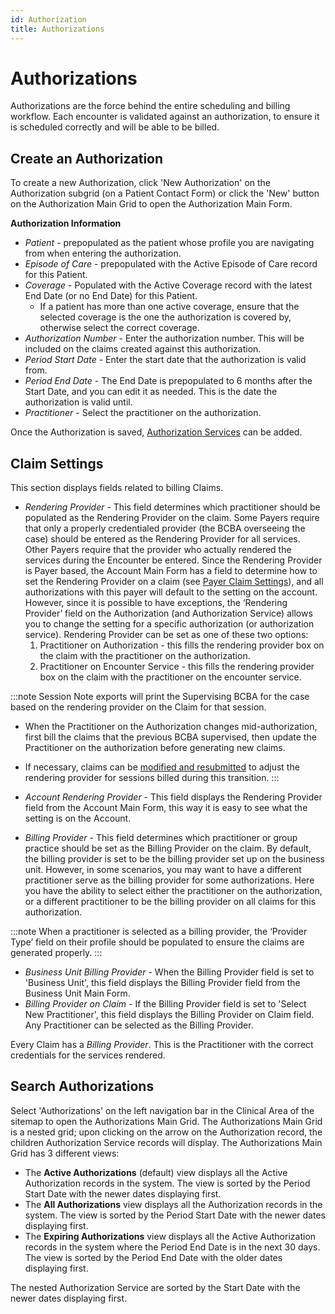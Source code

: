 ```yaml
---
id: Authorization
title: Authorizations
---
```


# Authorizations 
Authorizations are the force behind the entire scheduling and billing workflow. Each encounter is validated against an authorization, to ensure it is scheduled correctly and will be able to be billed. 

## Create an Authorization  

To create a new Authorization, click 'New Authorization' on the Authorization subgrid (on a Patient Contact Form) or click the 'New' button on the Authorization Main Grid to open the Authorization Main Form.

**Authorization Information**
- *Patient* - prepopulated as the patient whose profile you are navigating from when entering the authorization.
- *Episode of Care* - prepopulated with the Active Episode of Care record for this Patient. 
- *Coverage* - Populated with the Active Coverage record with the latest End Date (or no End Date) for this Patient.
    - If a patient has more than one active coverage, ensure that the selected coverage is the one the authorization is covered by, otherwise select the correct coverage.
- *Authorization Number* - Enter the authorization number. This will be included on the claims created against this authorization.
- *Period Start Date* - Enter the start date that the authorization is valid from.
- *Period End Date* - The End Date is prepopulated to 6 months after the Start Date, and you can edit it as needed. This is the date the authorization is valid until. 
- *Practitioner* - Select the practitioner on the authorization.

Once the Authorization is saved, [Authorization Services](../Patients/AuthorizationServices.md) can be added. 

## Claim Settings

This section displays fields related to billing Claims.

- *Rendering Provider* - This field determines which practitioner should be populated as the Rendering Provider on the claim. Some Payers require that only a properly credentialed provider (the BCBA overseeing the case) should be entered as the Rendering Provider for all services. Other Payers require that the provider who actually rendered the services during the Encounter be entered. Since the Rendering Provider is Payer based, the Account Main Form has a field to determine how to set the Rendering Provider on a claim (see [Payer Claim Settings](../AdminSetup/Account.md/#claim-settings)), and all authorizations with this payer will default to the setting on the account. However, since it is possible to have exceptions, the ‘Rendering Provider’ field on the Authorization (and Authorization Service) allows you to change the setting for a specific authorization (or authorization service). Rendering Provider can be  set as one of these two options:
    1. Practitioner on Authorization - this fills the rendering provider box on the claim with the practitioner on the authorization.
    2. Practitioner on Encounter Service - this fills the rendering provider box on the claim with the practitioner on the encounter service.

:::note
Session Note exports will print the Supervising BCBA for the case based on the rendering provider on the Claim for that session.
- When the Practitioner on the Authorization changes mid-authorization, first bill the claims that the previous BCBA supervised, then update the Practitioner on the authorization before generating new claims.
- If necessary, claims can be [modified and resubmitted](../RCM/RCMworkflow.md/#correcting-claims) to adjust the rendering provider for sessions billed during this transition.
:::

- *Account Rendering Provider* - This field displays the Rendering Provider field from the Account Main Form, this way it is easy to see what the setting is on the Account. 
- *Billing Provider* - This field determines which practitioner or group practice should be set as the Billing Provider on the claim. By default, the billing provider is set to be the billing provider set up on the business unit. However, in some scenarios, you may want to have a different practitioner serve as the billing provider for some authorizations. Here you have the ability to select either the practitioner on the authorization, or a different practitioner to be the billing provider on all claims for this authorization. 

:::note
When a practitioner is selected as a billing provider, the ‘Provider Type’ field on their profile should be populated to ensure the claims are generated properly. 
:::

- *Business Unit Billing Provider* - When the Billing Provider field is set to 'Business Unit', this field displays the Billing Provider field from the Business Unit Main Form.
- *Billing Provider on Claim* - If the Billing Provider field is set to 'Select New Practitioner', this field displays the Billing Provider on Claim field. Any Practitioner can be selected as the Billing Provider. 

Every Claim has a *Billing Provider*. This is the Practitioner with the correct credentials for the services rendered.        

## Search Authorizations

Select 'Authorizations' on the left navigation bar in the Clinical Area of the sitemap to open the Authorizations Main Grid. The Authorizations Main Grid is a nested grid; upon clicking on the arrow on the Authorization record, the children Authorization Service records will display. The Authorizations Main Grid has 3 different views:
- The **Active Authorizations** (default) view displays all the Active Authorization records in the system. The view is sorted by the Period Start Date with the newer dates displaying first. 
- The **All Authorizations** view displays all the Authorization records in the system. The view is sorted by the Period Start Date with the newer dates displaying first.
- The **Expiring Authorizations** view displays all the Active Authorization records in the system where the Period End Date is in the next 30 days. The view is sorted by the Period End Date with the older dates displaying first.

The nested Authorization Service are sorted by the Start Date with the newer dates displaying first.

